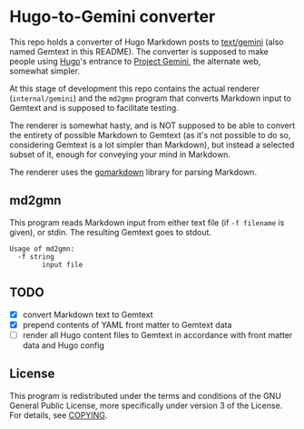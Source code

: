 # Hugo-to-Gemini converter

This repo holds a converter of Hugo Markdown posts to
[text/gemini][Gemtext] (also named Gemtext in this README). The
converter is supposed to make people using [Hugo](https://gohugo.io)'s
entrance to [Project Gemini][Gemini], the alternate web, somewhat
simpler.

[Gemini]: https://gemini.circumlunar.space
[Gemtext]: https://gemini.circumlunar.space/docs/specification.html

At this stage of development this repo contains the actual renderer
(`internal/gemini`) and the `md2gmn` program that converts Markdown
input to Gemtext and is supposed to facilitate testing.

The renderer is somewhat hasty, and is NOT supposed to be able to
convert the entirety of possible Markdown to Gemtext (as it's not
possible to do so, considering Gemtext is a lot simpler than Markdown),
but instead a selected subset of it, enough for conveying your mind in
Markdown.

The renderer uses the [gomarkdown][gomarkdown] library for parsing
Markdown.

[gomarkdown]: https://github.com/gomarkdown/markdown

## md2gmn

This program reads Markdown input from either text file (if `-f
filename` is given), or stdin. The resulting Gemtext goes to stdout.

```
Usage of md2gmn:
  -f string
        input file
```

## TODO

+ [x] convert Markdown text to Gemtext
+ [x] prepend contents of YAML front matter to Gemtext data
+ [ ] render all Hugo content files to Gemtext in accordance with front
  matter data and Hugo config

## License

This program is redistributed under the terms and conditions of the GNU
General Public License, more specifically under version 3 of the
License. For details, see [COPYING](COPYING).
